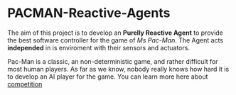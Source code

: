 # PACMAN-Reactive-Agents

The aim of this project is to develop an **Purelly Reactive Agent** to provide the best software controller for the game of *Ms Pac-Man*. The Agent acts **independed** in is enviroment with their sensors and actuators.

Pac-Man is a classic, an non-deterministic game, and rather difficult for most human players. As far as we know, nobody really knows how hard it is to develop an AI player for the game.
You can learn more here about [competition](http://www.pacman-vs-ghosts.net/) 






